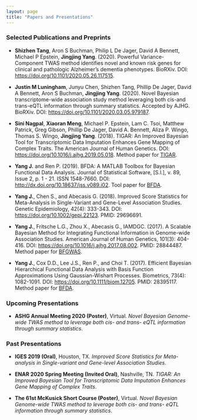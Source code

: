 ```yaml
---
layout: page
title: "Papers and Presentations"
---
```


### Selected Publications and Preprints

* **Shizhen Tang**, Aron S Buchman, Philip L De Jager, David A Bennett, Michael P Epstein, **Jingjing Yang**. (2020). Powerful Variance-Component TWAS method identifies novel and known risk genes for clinical and pathologic Alzheimer’s dementia phenotypes. BioRXiv. DOI: <https://doi.org/10.1101/2020.05.26.117515>.

* **Justin M Luningham**, Junyu Chen, Shizhen Tang, Phillip De Jager, David A Bennett, Aron S Buchman, **Jingjing Yang**. (2020). Novel Bayesian transcriptome-wide association study method leveraging both cis-and trans-eQTL information through summary statistics. Accepted by AJHG. BioRXiv. DOI: <https://doi.org/10.1101/2020.03.05.979187>.   

* **Sini Nagpal**, **Xiaoran Meng**, Michael P. Epstein, Lam C. Tsoi, Matthew Patrick, Greg Gibson, Phillip De Jager, David A. Bennett, Aliza P. Wingo, Thomas S. Wingo, **Jingjing Yang**. (2018). TIGAR: An Improved Bayesian Tool for Transcriptomic Data Imputation Enhances Gene Mapping of Complex Traits. The American Journal of Human Genetics. DOI: <https://doi.org/10.1016/j.ajhg.2019.05.018>. Method paper for [TIGAR](https://github.com/yanglab-emory/TIGAR).

* **Yang J.** and Ren P. (2019). BFDA: A MATLAB Toolbox for Bayesian Functional Data Analysis. Journal of Statistical Software, [S.l.], v. 89, Issue 2, p. 1 - 21. ISSN 1548-7660. DOI: <http://dx.doi.org/10.18637/jss.v089.i02>. Tool paper for [BFDA](https://github.com/yanglab-emory/BFDA).

* **Yang J.**, Chen S., and Abecasis G. (2018). Improved Score Statistics for Meta-Analysis in Single-Variant and Gene-Level Association Studies. Genetic Epidemiology, 42(4): 333-343. DOI: <https://doi.org/10.1002/gepi.22123>. PMID: 29696691.

* **Yang J.**, Fritsche L.G., Zhou X., Abecasis G., IAMDGC. (2017). A Scalable Bayesian Method for Integrating Functional Information in Genome-wide Association Studies. American Journal of Human Genetics, 101(3): 404-416. DOI: <https://doi.org/10.1016/j.ajhg.2017.08.002>. PMID: 28844487. Method paper for [BFGWAS](https://github.com/yanglab-emory/bfGWAS_SS).

* **Yang J.**, Cox D.D., Lee J.S., Ren P., and Choi T. (2017). Efficient Bayesian Hierarchical Functional Data Analysis with Basis Function Approximations Using Gaussian-Wishart Processes. Biometrics, 73(4): 1082-1091. DOI: <https://doi.org/10.1111/biom.12705>. PMID: 28395117. Method paper for [BFDA](https://github.com/yanglab-emory/BFDA).


### Upcoming Presentations

* **ASHG Annual Meeting 2020 (Poster)**, Virtual. _Novel Bayesian Genome-wide TWAS method to leverage both cis- and trans- eQTL information through summary statistics_.

### Past Presentations

* **IGES 2019 (Oral)**, Houston, TX. _Improved Score Statistics for Meta-analysis in Single-variant and Gene-level Association Studies_.

* **ENAR 2020 Spring Meeting (Invited Oral)**, Nashville, TN. _TIGAR: An Improved Bayesian Tool for
Transcriptomic Data Imputation Enhances Gene Mapping of Complex Traits_.

* **The 61st McKusick Short Course (Poster)**, Virtual. _Novel Bayesian Genome-wide TWAS method to leverage both cis- and trans- eQTL information through summary statistics_.

